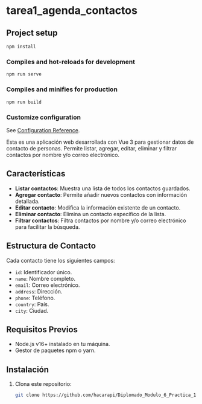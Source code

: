 # tarea1_agenda_contactos

## Project setup
```
npm install
```

### Compiles and hot-reloads for development
```
npm run serve
```

### Compiles and minifies for production
```
npm run build
```

### Customize configuration
See [Configuration Reference](https://cli.vuejs.org/config/).

Esta es una aplicación web desarrollada con Vue 3 para gestionar datos de contacto de personas. Permite listar, agregar, editar, eliminar y filtrar contactos por nombre y/o correo electrónico.

## Características

- **Listar contactos**: Muestra una lista de todos los contactos guardados.
- **Agregar contacto**: Permite añadir nuevos contactos con información detallada.
- **Editar contacto**: Modifica la información existente de un contacto.
- **Eliminar contacto**: Elimina un contacto específico de la lista.
- **Filtrar contactos**: Filtra contactos por nombre y/o correo electrónico para facilitar la búsqueda.

## Estructura de Contacto

Cada contacto tiene los siguientes campos:

- `id`: Identificador único.
- `name`: Nombre completo.
- `email`: Correo electrónico.
- `address`: Dirección.
- `phone`: Teléfono.
- `country`: País.
- `city`: Ciudad.

## Requisitos Previos

- Node.js v16+ instalado en tu máquina.
- Gestor de paquetes npm o yarn.

## Instalación

1. Clona este repositorio:
   ```bash
   git clone https://github.com/hacarapi/Diplomado_Modulo_6_Practica_1.git
